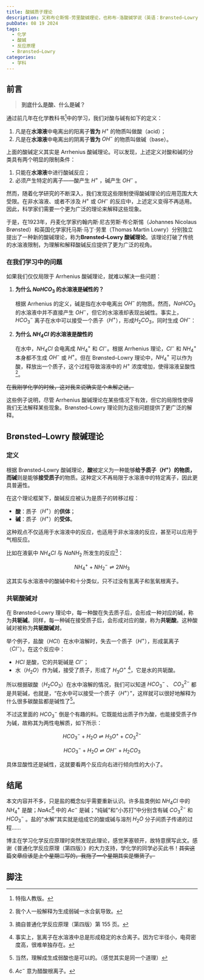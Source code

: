 ```yaml
---
title: 酸碱质子理论
description: 又称布仑斯惕-劳里酸碱理论，也称布-洛酸碱学说（英语：Brønsted–Lowry acid–base theory），是丹麦化学家约翰内斯·尼古劳斯·布仑斯惕和英国化学家托马斯·马丁·劳里于1923年各自独立提出的一种酸碱理论。该理论认为：凡是可以释放质子（氢离子，H+）的分子或离子为酸（布仑斯惕酸），凡是能接受氢离子的分子或离子则为碱（布仑斯惕碱）
pubDate: 08 19 2024
tags:
  - 化学
  - 酸碱
  - 反应原理
  - Brønsted–Lowry
categories:
  - 学科
---
```

## 前言

> **到底什么是酸、什么是碱？**

通过前几年在化学教科书[^1]中的学习，我们对酸与碱有如下的定义：

[^1]:特指人教版。

1. 凡是在**水溶液**中电离出的阳离子**皆为** $H^+$ 的物质叫做酸（acid）；
2. 凡是在**水溶液**中电离出的阴离子**皆为** $OH^-$ 的物质叫做碱（base）。

上面的酸碱定义其实是 Arrhenius 酸碱理论。可以发现，上述定义对酸和碱的分类具有两个明显的限制条件：

1. 只能在**水溶液**中进行酸碱反应；
2. 必须产生特定的离子——酸产生 $H^+$ ，碱产生 $OH^-$ 。

然而，随着化学研究的不断深入，我们发现这些限制使得酸碱理论的应用范围大大受限。在非水溶液、或者不涉及 $H^+$ 或 $OH^-$ 的反应中，上述定义变得不再适用。因此，科学家们需要一个更为广泛的理论来解释这些现象。

于是，在1923年，丹麦化学家约翰内斯·尼古劳斯·布仑斯惕（Johannes Nicolaus Brønsted）和英国化学家托马斯·马丁·劳里（Thomas Martin Lowry）分别独立提出了一种新的酸碱理论，称为**Brønsted–Lowry 酸碱理论**。该理论打破了传统的水溶液限制，为理解和解释酸碱反应提供了更为广泛的视角。

### 在我们学习中的问题

如果我们仅仅局限于 Arrhenius 酸碱理论，就难以解决一些问题：

1. **为什么 $NaHCO_3$ 的水溶液是碱性的？**

   根据 Arrhenius 的定义，碱是指在水中电离出 $OH^-$ 的物质。然而，$NaHCO_3$的水溶液中并不直接产生 $OH^-$，但它的水溶液却表现出碱性。事实上，$HCO_3^-$ 离子在水中可以接受一个质子（$H^+$），形成$H_2CO_3$，同时生成 $OH^-$：
   
1. **为什么 $NH_4Cl$ 的水溶液是酸性的**

   在水中，$NH_4Cl$ 会电离成 $NH_4^+$ 和 $Cl^-$。根据 Arrhenius 理论，$Cl^-$ 和 $NH_4^+$ 本身都不生成 $OH^-$ 或 $H^+$。但在 Brønsted–Lowry 理论中，$NH_4^+$ 可以作为酸，释放出一个质子，这个过程导致溶液中的 $H^+$ 浓度增加，使得溶液呈酸性[^2]。

[^2]:我个人一般解释为生成弱碱一水合氨导致。

~~在我刚学化学的时候，这对我来说确实是个未解之谜。~~

这些例子说明，尽管 Arrhenius 酸碱理论在某些情况下有效，但它的局限性使得我们无法解释某些现象。Brønsted–Lowry 理论则为这些问题提供了更广泛的解释。

## Brønsted–Lowry 酸碱理论

### 定义

根据 Brønsted–Lowry 酸碱理论，**酸**被定义为一种能够**给予质子（$H^+$）**的物质，而**碱**则是能够**接受质子**的物质。这种定义不再局限于水溶液中的特定离子，因此更具普遍性。

在这个理论框架下，酸碱反应被认为是质子的转移过程：

- **酸**：质子（$H^+$）的**供体**；
- **碱**：质子（$H^+$）的**受体**。

这种观点不仅适用于水溶液中的反应，也适用于非水溶液的反应，甚至可以应用于气相反应。

比如在液氨中 $NH_4Cl$ 与 $NaNH_2$ 所发生的反应[^3]： 

[^3]:摘自普通化学反应原理（第四版）第 155 页。

$$
NH_4^++NH_2^-\rightleftharpoons 2NH_3
$$

这其实与水溶液中的酸碱中和十分类似，只不过没有氢离子和氢氧根离子。

### 共轭酸碱对

在 Brønsted–Lowry 理论中，每一种酸在失去质子后，会形成一种对应的碱，称为**共轭碱**。同样，每一种碱在接受质子后，会形成对应的酸，称为**共轭酸**。这种酸碱对被称为**共轭酸碱对**。

举个例子，盐酸（$HCl$）在水中溶解时，失去一个质子（$H^+$），形成氯离子（$Cl^-$）。在这个反应中：

- $HCl$ 是酸，它的共轭碱是 $Cl^-$；
- 水（$H_2O$）作为碱，接受了质子，形成了 $H_3O^+$ [^4]，它是水的共轭酸。

[^4]:事实上，氢离子在水溶液中总是形成稳定的水合离子。因为它半径小，电荷密度高，很难单独存在。

所以根据碳酸（$H_2CO_3$）在水中溶解的情况，我们可以知道 $HCO_3^-$ 、 $CO_3^{2-}$ 都是共轭碱，也就是，“在水中可以接受一个质子（$H^+$）”，这样就可以很好地解释为什么很多碳酸盐都是碱性了[^5]。

不过这里面的 $HCO_3^-$ 倒是个有趣的料。它既能给出质子作为酸，也能接受质子作为碱，故称其为两性电解质，如下所示：

$$
HCO_3^-+H_2O\rightleftharpoons H_3O^++CO_3^{2-}
$$

$$
HCO_3^-+H_2O\rightleftharpoons OH^-+H_2CO_3
$$

具体显酸性还是碱性，这就要看两个反应向右进行倾向性的大小了。

[^5]: 当然，理解成生成弱酸也是可以的。（感觉其实是同一个道理）

## 结尾

本文内容并不多，只是盐的概念似乎需要重新认识。许多盐类例如 $NH_4Cl$ 中的 $NH_4^+$ 是酸；$NaAc$[^6] 中的 $Ac^-$ 是碱；“纯碱”和“小苏打”中分别含有碱 $CO_3^{2-}$ 和 $HCO_3^-$ 。盐的"水解”其实就是组成它的酸或碱与溶剂 $H_2O$ 分子间质子传递的过程……

[^6]: $Ac^-$ 意为醋酸根离子。

博主在学习化学反应原理时突然发现此理论，感觉茅塞顿开，故特意撰写此文。感谢《普通化学反应原理（第四版）》的大力支持，学化学的同学必买此书！~~其实这篇文章应该是上个星期二写的，我拖了一个星期其实是懒货了。~~

## 脚注